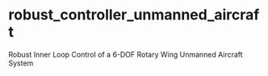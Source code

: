 # robust_controller_unmanned_aircraft
Robust Inner Loop Control of a 6-DOF Rotary Wing Unmanned Aircraft System
